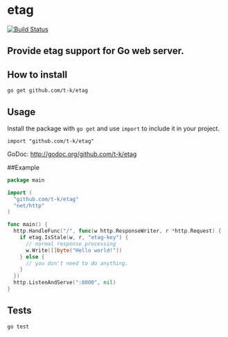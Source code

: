 etag
====

[![Build Status](https://travis-ci.org/t-k/etag.png?branch=master)](https://travis-ci.org/t-k/etag)

## Provide etag support for Go web server.

## How to install

```
go get github.com/t-k/etag
```

## Usage

Install the package with `go get` and use `import` to include it in your project.

```
import "github.com/t-k/etag"
```

GoDoc: http://godoc.org/github.com/t-k/etag

##Example

```go
package main

import (
  "github.com/t-k/etag"
  "net/http"
)

func main() {
  http.HandleFunc("/", func(w http.ResponseWriter, r *http.Request) {
    if etag.IsStale(w, r, "etag-key") {
      // normal response processing
      w.Write([]byte("Hello world!"))
    } else {
      // you don't need to do anything.
    }
  })
  http.ListenAndServe(":8000", nil)
}

```

## Tests
```
go test
```
